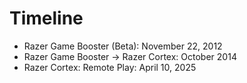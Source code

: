 # Timeline

- Razer Game Booster (Beta): November 22, 2012
- Razer Game Booster -> Razer Cortex: October 2014
- Razer Cortex: Remote Play: April 10, 2025
